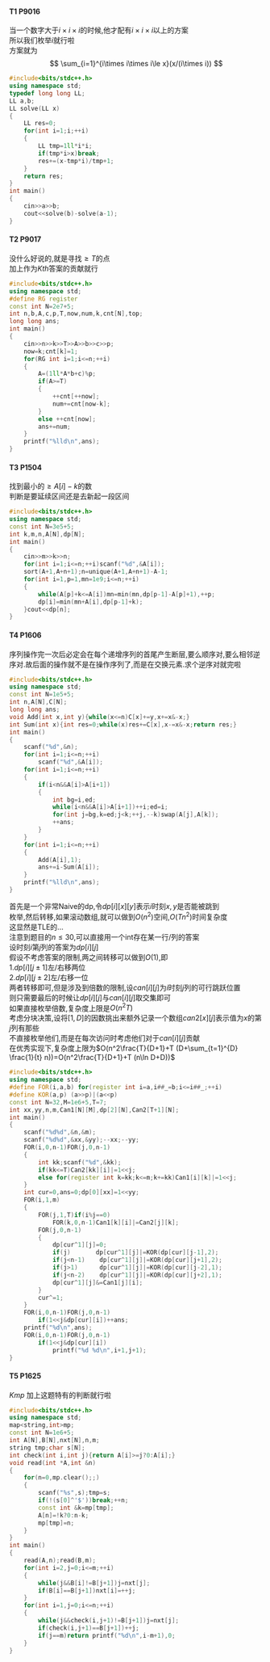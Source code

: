 #### T1 P9016

当一个数字大于$i\times i\times i$的时候,他才配有$i\times i \times i$以上的方案  
所以我们枚举$i$就行啦  
方案就为
$$
\sum_{i=1}^{i\times i\times i\le x}(x/(i\times i))
$$


```cpp
#include<bits/stdc++.h>
using namespace std;
typedef long long LL;
LL a,b;
LL solve(LL x)
{
    LL res=0;
    for(int i=1;i;++i)
    {
        LL tmp=1ll*i*i;
        if(tmp*i>x)break;
        res+=(x-tmp*i)/tmp+1;
    }
    return res;
}
int main()
{
    cin>>a>>b;
    cout<<solve(b)-solve(a-1);
}
```

#### T2 P9017

没什么好说的,就是寻找$\ge T$的点  
加上作为$Kth$答案的贡献就行

```cpp
#include<bits/stdc++.h>
using namespace std;
#define RG register
const int N=2e7+5;
int n,b,A,c,p,T,now,num,k,cnt[N],top;
long long ans;
int main()
{
    cin>>n>>k>>T>>A>>b>>c>>p;
    now=k;cnt[k]=1;
    for(RG int i=1;i<=n;++i)
    {
        A=(1ll*A*b+c)%p;
        if(A>=T)
        {
            ++cnt[++now];
            num+=cnt[now-k];
        }
        else ++cnt[now];
        ans+=num;
    }
    printf("%lld\n",ans);
}
```

#### T3 P1504

找到最小的$\ge A[i]-k$的数  
判断是要延续区间还是去新起一段区间

```cpp
#include<bits/stdc++.h>
using namespace std;
const int N=3e5+5;
int k,m,n,A[N],dp[N];
int main()
{
    cin>>m>>k>>n;
    for(int i=1;i<=n;++i)scanf("%d",&A[i]);
    sort(A+1,A+n+1);n=unique(A+1,A+n+1)-A-1;
    for(int i=1,p=1,mn=1e9;i<=n;++i)
    {
        while(A[p]+k<=A[i])mn=min(mn,dp[p-1]-A[p]+1),++p;
        dp[i]=min(mn+A[i],dp[p-1]+k);
    }cout<<dp[n];
}
```

#### T4 P1606

序列操作完一次后必定会在每个递增序列的首尾产生断层,要么顺序对,要么相邻逆序对.故后面的操作就不是在操作序列了,而是在交换元素.求个逆序对就完啦

```cpp
#include<bits/stdc++.h>
using namespace std;
const int N=1e5+5;
int n,A[N],C[N];
long long ans;
void Add(int x,int y){while(x<=n)C[x]+=y,x+=x&-x;}
int Sum(int x){int res=0;while(x)res+=C[x],x-=x&-x;return res;}
int main()
{
    scanf("%d",&n);
    for(int i=1;i<=n;++i)
        scanf("%d",&A[i]);
    for(int i=1;i<=n;++i)
    {
        if(i<n&&A[i]>A[i+1])
        {
            int bg=i,ed;
            while(i<n&&A[i]>A[i+1])++i;ed=i;
            for(int j=bg,k=ed;j<k;++j,--k)swap(A[j],A[k]);
            ++ans;
        }
    }
    for(int i=1;i<=n;++i)
    {
        Add(A[i],1);
        ans+=i-Sum(A[i]);
    }
    printf("%lld\n",ans);
}
```

首先是一个非常Naive的dp,令$dp[i][x][y]$表示$i$时刻$x,y$是否能被跳到  
枚举,然后转移,如果滚动数组,就可以做到$O(n^2)$空间,$O(Tn^2)$时间复杂度  
这显然是TLE的...  
注意到题目的$n\leq 30$,可以直接用一个int存在某一行/列的答案  
设时刻$i$第$j$列的答案为$dp[i][j]$  
假设不考虑答案的限制,两之间转移可以做到$O(1)$,即  
1.$dp[i][j\pm 1]$左/右移两位  
2.$dp[i][j\pm 2]$左/右移一位  
两者转移即可,但是涉及到倍数的限制,设$can[i][j]$为$i$时刻$j$列的可行跳跃位置  
则只需要最后的时候让$dp[i][j]$与$can[i][j]$取交集即可  
如果直接枚举倍数,复杂度上限是$O(n^2 T)$  
考虑分块决策,设将$[1,D]$的因数挑出来额外记录一个数组$can2[x][j]$表示值为$x$的第$j$列有那些  
不直接枚举他们,而是在每次访问时考虑他们对于$can[i][j]$贡献  
在优秀实现下,复杂度上限为$O(n^2\frac{T}{D+1}+T (D+\sum_{t=1}^{D} \frac{1}{t} n))=O(n^2\frac{T}{D+1}+T (n\ln D+D))$  

```cpp
#include<bits/stdc++.h>
using namespace std;
#define FOR(i,a,b) for(register int i=a,i##_=b;i<=i##_;++i)
#define KOR(a,p) (a>>p)|(a<<p)
const int N=32,M=1e6+5,T=7;
int xx,yy,n,m,Can1[N][M],dp[2][N],Can2[T+1][N];
int main()
{
    scanf("%d%d",&n,&m);
    scanf("%d%d",&xx,&yy);--xx;--yy;
    FOR(i,0,n-1)FOR(j,0,n-1)
    {
        int kk;scanf("%d",&kk);
        if(kk<=T)Can2[kk][i]|=1<<j;
        else for(register int k=kk;k<=m;k+=kk)Can1[i][k]|=1<<j;
    }
    int cur=0,ans=0;dp[0][xx]=1<<yy;
    FOR(i,1,m)
    {
        FOR(j,1,T)if(i%j==0)
            FOR(k,0,n-1)Can1[k][i]|=Can2[j][k];
        FOR(j,0,n-1)
        {
            dp[cur^1][j]=0;
            if(j)       dp[cur^1][j]|=KOR(dp[cur][j-1],2);
            if(j<n-1)    dp[cur^1][j]|=KOR(dp[cur][j+1],2);
            if(j>1)      dp[cur^1][j]|=KOR(dp[cur][j-2],1);
            if(j<n-2)    dp[cur^1][j]|=KOR(dp[cur][j+2],1);
            dp[cur^1][j]&=Can1[j][i];
        }
        cur^=1;
    }
    FOR(i,0,n-1)FOR(j,0,n-1)
        if(1<<j&dp[cur][i])++ans;
    printf("%d\n",ans);
    FOR(i,0,n-1)FOR(j,0,n-1)
        if(1<<j&dp[cur][i])
            printf("%d %d\n",i+1,j+1);
}
```

#### T5 P1625

$Kmp$ 加上这题特有的判断就行啦

```cpp
#include<bits/stdc++.h>
using namespace std;
map<string,int>mp;
const int N=1e6+5;
int A[N],B[N],nxt[N],n,m;
string tmp;char s[N];
int check(int i,int j){return A[i]>=j?0:A[i];}
void read(int *A,int &n)
{
    for(n=0,mp.clear();;)
    {
        scanf("%s",s);tmp=s;
        if(!(s[0]^'$'))break;++n;
        const int &k=mp[tmp];
        A[n]=!k?0:n-k;
        mp[tmp]=n;
    }
}
int main()
{
    read(A,n);read(B,m);
    for(int i=2,j=0;i<=m;++i)
    {
        while(j&&B[i]!=B[j+1])j=nxt[j];
        if(B[i]==B[j+1])nxt[i]=++j;
    }
    for(int i=1,j=0;i<=n;++i)
    {
        while(j&&check(i,j+1)!=B[j+1])j=nxt[j];
        if(check(i,j+1)==B[j+1])++j;
        if(j==m)return printf("%d\n",i-m+1),0;
    }
}
```

